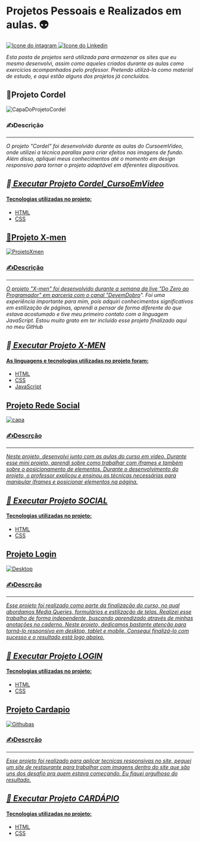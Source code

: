 # Projetos Pessoais e Realizados em aulas.  &#x1F47D;

<div> <a href="https://www.instagram.com/cai0.dev/" target="_blank"><img src="https://img.shields.io/badge/Instagram-E4405F?style=for-the-badge&logo=instagram&logoColor=white" alt="Icone do intagram"> </a> <a href="https://www.linkedin.com/in/caio-carmo-174802269/" target="_blank"><img src="https://img.shields.io/badge/LinkedIn-0077B5?style=for-the-badge&logo=linkedin&logoColor=white" alt="Icone do Linkedin"></a></div>



*Esta pasta de projetos será utilizada para armazenar os sites que eu mesmo desenvolvi, assim como aqueles criados durante as aulas como exercícios acompanhados pelo professor. Pretendo utilizá-la como material de estudo, e aqui estão alguns dos projetos já concluídos.*

## &#x1F4D6;Projeto Cordel 
![CapaDoProjetoCordel](https://github.com/xC4i0/Projetos/assets/128866704/3f2641ca-ad04-40c2-ab17-3aa285bebc9b)
### &#x270D;Descrição 
---
*O projeto "Cordel" foi desenvolvido durante as aulas do CursoemVideo, onde utilizei a técnica parallax para criar efeitos nas imagens de fundo. Além disso, apliquei meus conhecimentos até o momento em design responsivo para tornar o projeto adaptável em diferentes dispositivos.*

*&#x1F538;<a href="https://xc4i0.github.io/Projetos/Cordel_CursoEmVideo/" target="_blank"> Executar Projeto Cordel_CursoEmVideo*
---

#### Tecnologias utilizadas no projeto: 
* HTML
* CSS

 ## &#x1F47E;Projeto X-men
 ![ProjetoXmen](https://github.com/xC4i0/Projetos/assets/128866704/76c9f4ed-b44b-4529-997b-adb568d393c3)
 ### &#x270D;Descrição 
 ---
 *O projeto "X-men" foi desenvolvido durante a semana da live "Do Zero ao Programador" em parceria com o canal "[DevemDobro](https://www.youtube.com/@DevemDobro)". Foi uma experiência importante para mim, pois adquiri conhecimentos significativos em estilização de páginas, aprendi a pensar de forma diferente do que estava acostumado e tive meu primeiro contato com a linguagem JavaScript. Estou muito grato em ter incluído esse projeto finalizado aqui no meu GitHub*

*&#x1F538;<a href="https://xc4i0.github.io/Projetos/Projeto_X-men/"> Executar Projeto X-MEN*
---

#### As linguagens e tecnologias utilizadas no projeto foram:
* HTML
* CSS
* JavaScript



## Projeto Rede Social
![capa](https://github.com/xC4i0/Projetos/assets/128866704/d328150e-9bb5-4916-8a88-379adada99ea)
### &#x270D;Descrção
---
*Neste projeto, desenvolvi junto com as aulas do curso em vídeo. Durante esse mini projeto, aprendi sobre como trabalhar com iframes e também sobre o posicionamento de elementos. Durante o desenvolvimento do projeto, o professor explicou e ensinou as técnicas necessárias para manipular iframes e posicionar elementos na página.*

*&#x1F538;<a href="https://xc4i0.github.io/Projetos/Projeto_Social/"> Executar Projeto SOCIAL*
---


#### Tecnologias utilizadas no projeto: 
* HTML
* CSS

## Projeto Login
![Desktop](https://github.com/xC4i0/Projetos/assets/128866704/fd60f1d3-76e8-482f-8497-b277f4e126fc)
### &#x270D;Descrção
---
*Esse projeto foi realizado como parte da finalização do curso, no qual abordamos Media Queries, formulários e estilização de telas. Realizei esse trabalho de forma independente, buscando aprendizado através de minhas anotações no caderno. Neste projeto, dedicamos bastante atenção para torná-lo responsivo em desktop, tablet e mobile. Consegui finalizá-lo com sucesso e o resultado está logo abaixo.*

*&#x1F538;<a href="https://xc4i0.github.io/Projetos/Projeto_Login/"> Executar Projeto LOGIN*
----


#### Tecnologias utilizadas no projeto:   
* HTML
* CSS

## Projeto Cardapio
![Githubas](https://github.com/xC4i0/Projetos/assets/128866704/e7230e72-a20b-4e5c-8522-70a10e42249e)

### &#x270D;Descrção
---
*Esse projeto foi realizado para aplicar tecnicas responsivas no site, peguei um site de restaurante para trabalhar com imagens dentro do site que são uns dos desafio pra quem estava começando. Eu fiquei orgulhoso do resultado.*

*&#x1F538;<a href="https://xc4i0.github.io/Projetos/Cardapio-Precos/"> Executar Projeto CARDÁPIO*
----


#### Tecnologias utilizadas no projeto: 
* HTML
* CSS


